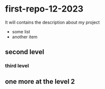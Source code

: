 # first-repo-12-2023
It will contains the description about my project
- some list
- another item 
## second level

### third level

## one more at the level 2
